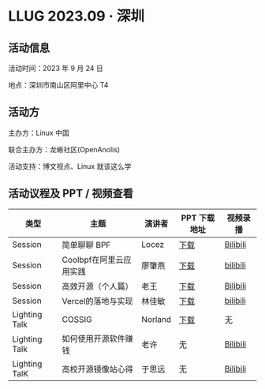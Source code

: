 # LLUG 2023.09 · 深圳

## 活动信息

活动时间：2023 年 9 月 24 日

地点：深圳市南山区阿里中心 T4



## 活动方

主办方：Linux 中国

联合主办方：龙蜥社区(OpenAnolis)

活动支持：博文视点、Linux 就该这么学



## 活动议程及 PPT / 视频查看

| 类型    | 主题                    | 演讲者 | PPT 下载地址 | 视频录播 |
| ------- | ----------------------- | ------ | ------------ | -------- |
| Session|简单聊聊 BPF| Locez| [下载](简单聊聊BPF.pdf) | [Bilibili](https://www.bilibili.com/video/BV1k84y1U7qV/)|
| Session | Coolbpf在阿里云应用实践 | 廖肇燕 | [下载](Coolbpf在阿里云应用实践.pdf) | [bilibili](https://www.bilibili.com/video/BV1fj41187pU/) |
| Session | 高效开源（个人篇）      |老王| [下载](高效开源（个人篇）.pdf)| [Bilibili](https://www.bilibili.com/video/BV1DF41117jb/) |
| Session | Vercel的落地与实现      |林佳敏| [下载](Vercel的落地与实现.pdf)| [bilibili](https://www.bilibili.com/video/BV1EF411U7HV/)|
| Lighting Talk |COSSIG|Norland| [下载](COSSIG.pdf)| 无 |
| Lighting Talk | 如何使用开源软件赚钱|老许|无| [Bilibili](https://www.bilibili.com/video/BV1k84y1U7qV/)
| Lighting TalK| 高校开源镜像站心得| 于思远| 无| [Bilibili](https://www.bilibili.com/video/BV1AC4y1o7Ee/)|

